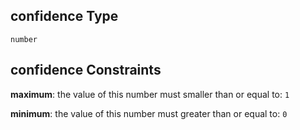 ## confidence Type

`number`

## confidence Constraints

**maximum**: the value of this number must smaller than or equal to: `1`

**minimum**: the value of this number must greater than or equal to: `0`
